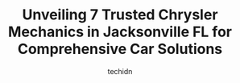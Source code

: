 ---
layout: ampstory
image: https://images.unsplash.com/photo-1598870113763-84b6f70c0fb3?ixlib=rb-4.0.3&ixid=MnwxMjA3fDB8MHxwaG90by1wYWdlfHx8fGVufDB8fHx8&auto=format&fit=crop&w=640&h=853&q=80
author: techidn
featured: false
description: For top-quality automotive repairs and maintenance, visit the 7 best Chrysler Mechanic in Jacksonville FL, USA. Their reputation for excellence and their dedication to customer satisfaction 
title: Unveiling 7 Trusted Chrysler Mechanics in Jacksonville FL for Comprehensive Car Solutions
cover:
   title: Unveiling 7 Trusted Chrysler Mechanics in Jacksonville FL for Comprehensive Car Solutions
   subtitle: Rickpate
   background: https://images.unsplash.com/photo-1598870113763-84b6f70c0fb3?ixlib=rb-4.0.3&ixid=MnwxMjA3fDB8MHxwaG90by1wYWdlfHx8fGVufDB8fHx8&auto=format&fit=crop&w=640&h=853&q=80

pages: 
 - layout: thirds
   top: <h1>#1 Jacksonville Chrysler Dodge Jeep Ram Arlington</h1>
   bottom: "<p>0 out of 5 stars.This dealership is horrible!! They sold/attempted to sell me a vehicle for $37,000 that had a broke a/c system and slipping transmission. These issue wer</p>"
   background: https://www.knot35.com/toplist/wp-content/uploads/2023/06/best-chrysler-mechanic-1-in-jacksonville-fl-1685831402.jpeg
   backgroundblur: true
 - layout: thirds
   top: <h1>#2 Viking Auto Repair Electric & Air</h1>
   bottom: "<p>4521 Sunbeam Rd, Jacksonville, FL 32257, United States</p>"
   background: https://www.knot35.com/toplist/wp-content/uploads/2023/06/best-chrysler-mechanic-2-in-jacksonville-fl-1685831402.jpeg
   cta:
      link: https://www.knot35.com/toplist/unveiling-7-trusted-chrysler-mechanics-in-jacksonville-fl-for-comprehensive-car-solutions/
      text: Unveiling 7 Trusted Chrysler Mechanics in Jacksonville FL for Comprehensive Car Solutions
 - layout: thirds
   top: <h1>#3 Ortega Car Care</h1>
   bottom: "<p>4517 Appleton Ave, Jacksonville, FL 32210, United States</p>"
   background: https://www.knot35.com/toplist/wp-content/uploads/2023/06/best-chrysler-mechanic-3-in-jacksonville-fl-1685831402.jpeg
   cta:
      link: https://www.knot35.com/toplist/unveiling-7-trusted-chrysler-mechanics-in-jacksonville-fl-for-comprehensive-car-solutions/
      text: Unveiling 7 Trusted Chrysler Mechanics in Jacksonville FL for Comprehensive Car Solutions
 - layout: thirds
   top: <h1>#4 Aarons Car Care, Inc.</h1>
   bottom: "<p>3710 Spring Park Rd, Jacksonville, FL 32207, United States</p>"
   background: https://images.unsplash.com/photo-1522441815192-d9f04eb0615c?ixlib=rb-4.0.3&ixid=MnwxMjA3fDB8MHxwaG90by1wYWdlfHx8fGVufDB8fHx8&auto=format&fit=crop&w=640&h=853&q=80
   cta:
      link: https://www.knot35.com/toplist/unveiling-7-trusted-chrysler-mechanics-in-jacksonville-fl-for-comprehensive-car-solutions/
      text: Unveiling 7 Trusted Chrysler Mechanics in Jacksonville FL for Comprehensive Car Solutions
 - layout: thirds
   top: <h1>#5 Hughs Riverside Automotive</h1>
   bottom: "<p>620 Chelsea St, Jacksonville, FL 32204, United States</p>"
   background: https://images.unsplash.com/photo-1489694553447-4c9339da310d?ixlib=rb-4.0.3&ixid=MnwxMjA3fDB8MHxwaG90by1wYWdlfHx8fGVufDB8fHx8&auto=format&fit=crop&w=640&h=853&q=80
   cta:
      link: https://www.knot35.com/toplist/unveiling-7-trusted-chrysler-mechanics-in-jacksonville-fl-for-comprehensive-car-solutions/
      text: Unveiling 7 Trusted Chrysler Mechanics in Jacksonville FL for Comprehensive Car Solutions
 - layout: thirds
   top: <h1>#6 Autohaus Inc</h1>
   bottom: "<p>4811 Bowden Rd, Jacksonville, FL 32216, United States</p>"
   background: https://images.unsplash.com/photo-1518640467707-6811f4a6ab73?ixlib=rb-4.0.3&ixid=MnwxMjA3fDB8MHxwaG90by1wYWdlfHx8fGVufDB8fHx8&auto=format&fit=crop&w=640&h=853&q=80
   cta:
      link: https://www.knot35.com/toplist/unveiling-7-trusted-chrysler-mechanics-in-jacksonville-fl-for-comprehensive-car-solutions/
      text: Unveiling 7 Trusted Chrysler Mechanics in Jacksonville FL for Comprehensive Car Solutions
 - layout: thirds
   top: <h1>#7 Herndons Automotive</h1>
   bottom: "<p>5105 Philips Hwy Ste 503, Jacksonville, FL 32207, United States</p>"
   background: https://images.unsplash.com/photo-1496096265110-f83ad7f96608?ixlib=rb-4.0.3&ixid=MnwxMjA3fDB8MHxwaG90by1wYWdlfHx8fGVufDB8fHx8&auto=format&fit=crop&w=640&h=853&q=80
   cta:
      link: https://www.knot35.com/toplist/unveiling-7-trusted-chrysler-mechanics-in-jacksonville-fl-for-comprehensive-car-solutions/
      text: Unveiling 7 Trusted Chrysler Mechanics in Jacksonville FL for Comprehensive Car Solutions
 - layout: thirds
   middle: Continue reading...
   background: https://images.unsplash.com/photo-1527066579998-dbbae57f45ce?ixlib=rb-4.0.3&ixid=MnwxMjA3fDB8MHxwaG90by1wYWdlfHx8fGVufDB8fHx8&auto=format&fit=crop&w=640&h=853&q=80
   cta:
      link: https://www.knot35.com/toplist/unveiling-7-trusted-chrysler-mechanics-in-jacksonville-fl-for-comprehensive-car-solutions/
      text: Unveiling 7 Trusted Chrysler Mechanics in Jacksonville FL for Comprehensive Car Solutions
      
---